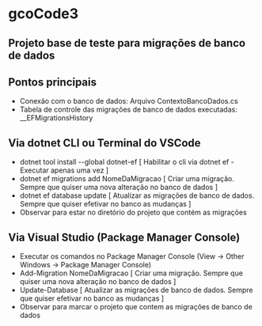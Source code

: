 # gcoCode3
## Projeto base de teste para migrações de banco de dados

## Pontos principais
* Conexão com o banco de dados: Arquivo ContextoBancoDados.cs
* Tabela de controle das migrações de banco de dados executadas: __EFMigrationsHistory

## Via dotnet CLI ou Terminal do VSCode
* dotnet tool install --global dotnet-ef [ Habilitar o cli via dotnet ef - Executar apenas uma vez ]
* dotnet ef migrations add NomeDaMigracao [ Criar uma migração. Sempre que quiser uma nova alteração no banco de dados ]
* dotnet ef database update [ Atualizar as migrações de banco de dados. Sempre que quiser efetivar no banco as mudanças ]
* Observar para estar no diretório do projeto que contém as migrações

## Via Visual Studio (Package Manager Console)
* Executar os comandos no Package Manager Console (View -> Other Windows -> Package Manager Console)
* Add-Migration NomeDaMigracao [ Criar uma migração. Sempre que quiser uma nova alteração no banco de dados ]
* Update-Database [ Atualizar as migrações de banco de dados. Sempre que quiser efetivar no banco as mudanças ]
* Observar para marcar o projeto que contem as migrações de banco de dados
